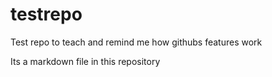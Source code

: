 # testrepo
Test repo to teach and remind me how githubs features work

Its a markdown file in this repository
